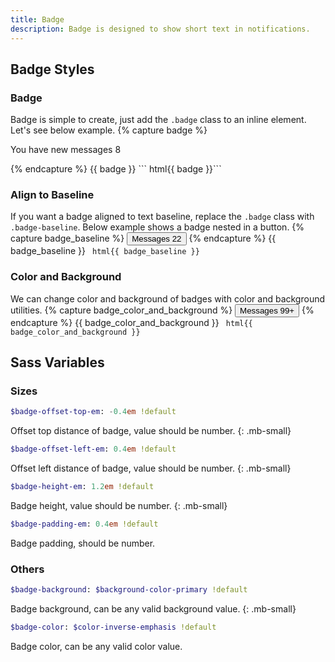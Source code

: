 ```yaml
---
title: Badge
description: Badge is designed to show short text in notifications.
---
```


## Badge Styles

### Badge
Badge is simple to create, just add the `.badge` class to an inline element. Let's see below example.
{% capture badge %}
<p>
  You have new messages <span class="badge">8</span>
</p>
{% endcapture %}
{{ badge }}
``` html{{ badge }}```

### Align to Baseline
If you want a badge aligned to text baseline, replace the `.badge` class with `.badge-baseline`. Below example shows a badge nested in a button.
{% capture badge_baseline %}
<button class="btn btn-hollow-primary">
  Messages <span class="badge-baseline">22</span>
</button>
{% endcapture %}
{{ badge_baseline }}
``` html{{ badge_baseline }}```


### Color and Background
We can change color and background of badges with color and background utilities.
{% capture badge_color_and_background %}
<button class="btn btn-dark">
  Messages <span class="badge-baseline c-dark bc-light">99+</span>
</button>
{% endcapture %}
{{ badge_color_and_background }}
``` html{{ badge_color_and_background }}```


## Sass Variables

### Sizes
``` sass
$badge-offset-top-em: -0.4em !default
```
Offset top distance of badge, value should be number.
{: .mb-small}

``` sass
$badge-offset-left-em: 0.4em !default
```
Offset left distance of badge, value should be number.
{: .mb-small}

``` sass
$badge-height-em: 1.2em !default
```
Badge height, value should be number.
{: .mb-small}

``` sass
$badge-padding-em: 0.4em !default
```
Badge padding, should be number.

### Others
``` sass
$badge-background: $background-color-primary !default
```
Badge background, can be any valid background value.
{: .mb-small}

``` sass
$badge-color: $color-inverse-emphasis !default
```
Badge color, can be any valid color value.